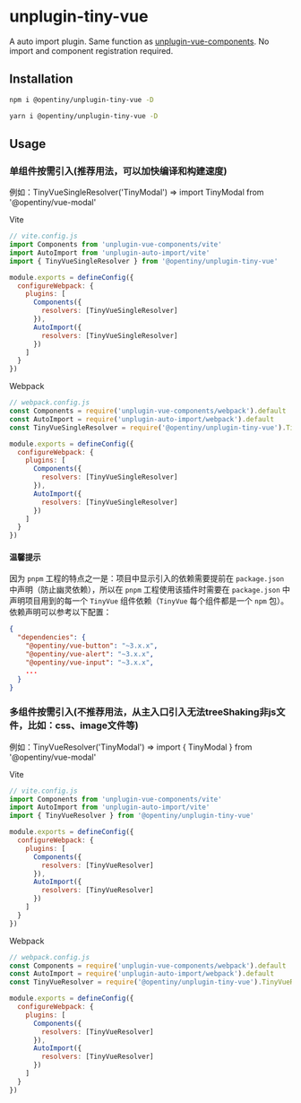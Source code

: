 # unplugin-tiny-vue

A auto import plugin. Same function as [unplugin-vue-components](https://github.com/unplugin/unplugin-vue-components).
No import and component registration required.

## Installation

```bash
npm i @opentiny/unplugin-tiny-vue -D

yarn i @opentiny/unplugin-tiny-vue -D
```

## Usage

### 单组件按需引入(推荐用法，可以加快编译和构建速度)

例如：TinyVueSingleResolver('TinyModal') => import TinyModal from '@opentiny/vue-modal'

Vite

```js
// vite.config.js
import Components from 'unplugin-vue-components/vite'
import AutoImport from 'unplugin-auto-import/vite'
import { TinyVueSingleResolver } from '@opentiny/unplugin-tiny-vue'

module.exports = defineConfig({
  configureWebpack: {
    plugins: [
      Components({
        resolvers: [TinyVueSingleResolver]
      }),
      AutoImport({
        resolvers: [TinyVueSingleResolver]
      })
    ]
  }
})
```

Webpack

```js
// webpack.config.js
const Components = require('unplugin-vue-components/webpack').default
const AutoImport = require('unplugin-auto-import/webpack').default
const TinyVueSingleResolver = require('@opentiny/unplugin-tiny-vue').TinyVueSingleResolver

module.exports = defineConfig({
  configureWebpack: {
    plugins: [
      Components({
        resolvers: [TinyVueSingleResolver]
      }),
      AutoImport({
        resolvers: [TinyVueSingleResolver]
      })
    ]
  }
})
```

#### 温馨提示

因为 `pnpm` 工程的特点之一是：项目中显示引入的依赖需要提前在 `package.json` 中声明（防止幽灵依赖），所以在 `pnpm` 工程使用该插件时需要在 `package.json` 中声明项目用到的每一个 `TinyVue` 组件依赖（`TinyVue` 每个组件都是一个 `npm` 包）。依赖声明可以参考以下配置：

```json
{
  "dependencies": {
    "@opentiny/vue-button": "~3.x.x",
    "@opentiny/vue-alert": "~3.x.x",
    "@opentiny/vue-input": "~3.x.x",
    ...
  }
}
```

### 多组件按需引入(不推荐用法，从主入口引入无法treeShaking非js文件，比如：css、image文件等)

例如：TinyVueResolver('TinyModal') => import { TinyModal } from '@opentiny/vue-modal'

Vite

```js
// vite.config.js
import Components from 'unplugin-vue-components/vite'
import AutoImport from 'unplugin-auto-import/vite'
import { TinyVueResolver } from '@opentiny/unplugin-tiny-vue'

module.exports = defineConfig({
  configureWebpack: {
    plugins: [
      Components({
        resolvers: [TinyVueResolver]
      }),
      AutoImport({
        resolvers: [TinyVueResolver]
      })
    ]
  }
})
```

Webpack

```js
// webpack.config.js
const Components = require('unplugin-vue-components/webpack').default
const AutoImport = require('unplugin-auto-import/webpack').default
const TinyVueResolver = require('@opentiny/unplugin-tiny-vue').TinyVueResolver

module.exports = defineConfig({
  configureWebpack: {
    plugins: [
      Components({
        resolvers: [TinyVueResolver]
      }),
      AutoImport({
        resolvers: [TinyVueResolver]
      })
    ]
  }
})

